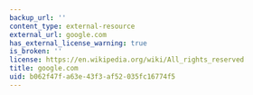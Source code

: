 ```yaml
---
backup_url: ''
content_type: external-resource
external_url: google.com
has_external_license_warning: true
is_broken: ''
license: https://en.wikipedia.org/wiki/All_rights_reserved
title: google.com
uid: b062f47f-a63e-43f3-af52-035fc16774f5
---
```

